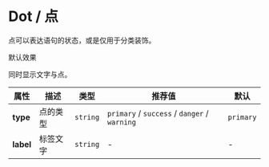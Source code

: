 # Dot / 点

点可以表达语句的状态，或是仅用于分类装饰。

<ex-code name="ex-dot-basic">

默认效果

</ex-code>

<ex-code name="ex-dot-label">

同时显示文字与点。

</ex-code>

<ex-footer>

| 属性      | 描述     | 类型     | 推荐值                                       | 默认      |
| --------- | -------- | -------- | -------------------------------------------- | --------- |
| **type**  | 点的类型 | `string` | `primary` / `success` / `danger` / `warning` | `primary` |
| **label** | 标签文字 | `string` | -                                            | -         |

</ex-footer>
